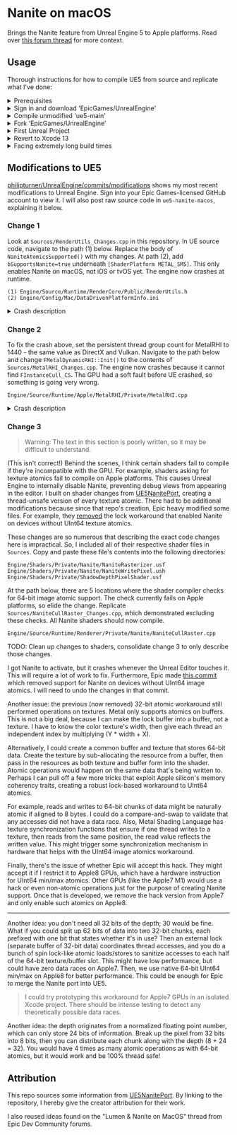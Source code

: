 # Nanite on macOS

Brings the Nanite feature from Unreal Engine 5 to Apple platforms. Read over [this forum thread](https://forums.unrealengine.com/t/lumen-nanite-on-macos/508411) for more context.

## Usage

Thorough instructions for how to compile UE5 from source and replicate what I've done:

<details>
<summary>Prerequisites</summary>

---

- At least 200 GB of free disk space, after installing everything described below.
- Install [Homebrew](https://brew.sh).
- Install Git. This can be accomplished using Homebrew: `brew install git`.
- Install Xcode 14 beta from [developer.apple.com](https://developer.apple.com/xcode/resources). Place the unzipped `Xcode-beta` app in `~/Applications`.
- [Create](https://www.epicgames.com/id/register) an Epic Games account and [link](https://www.epicgames.com/help/en-US/epic-accounts-c5719348850459/connect-accounts-c5719351300507/how-do-i-link-my-unreal-engine-account-with-my-github-account-a5720369784347) it to your GitHub account.

> <sup>1</sup>Xcode 14 should be released in September 2022. When it is no longer in beta, Xcode from the Mac App Store will work.

Perform the following in a new Terminal window, then close the window. This ensures\* that UnrealBuildTool uses Xcode beta instead of regular Xcode.

```
>>> sudo xcode-select --switch ~/Applications/Xcode-beta.app
[Prompt to enter password]
>>> swift --version
[Swift 5.7 should appear in the output]
```

> \*I'm not 100% sure this is necessary, but it's better to play it safe.

</details>
<details>
<summary>Sign in and download 'EpicGames/UnrealEngine'</summary>

---

Launch the `Xcode-beta` app and go to <b>Menu Bar > Xcode > Preferences > Accounts</b>. Click the "+" button on the bottom left, then select the "GitHub" account type. A popup prompts you for a GitHub [access token](https://docs.github.com/en/authentication/keeping-your-account-and-data-secure/creating-a-personal-access-token). Generate one with the scopes listed below. <ins>Do not</ins> close the browser window showing that token's letters/digits until you've cloned the UE5 repository.

- admin:public_key
- write:discussion
- repo
- user

Enter your GitHub account username and the access token. Click "Sign In", then quit and restart Xcode beta. Create a folder called `UnrealEngine` in `~/Documents`. Right-click it in Finder and click "New Terminal at Folder". Enter these commands into the new Terminal window:

```
>>> pwd
/Users/<your username>/Documents/UnrealEngine
>>> git clone --single-branch -b ue5-main https://github.com/EpicGames/UnrealEngine
```

While cloning the UE5 repository, it may ask for your credentials. Enter the access token from above instead of your account password. The download takes over 10 minutes with average internet speeds, so `git clone` has flags that minimize the amount of downloaded commits.

</details>
<details>
<summary>Compile unmodified 'ue5-main'</summary>

---

On [this guide](https://docs.unrealengine.com/5.0/en-US/downloading-unreal-engine-source-code), follow steps 3 and 4 of "Downloading the Source Code". Right-click `UE5.xcworkspace` and select <b>Open With > Xcode-beta</b>. The instructions below are adapted from [another guide](https://docs.unrealengine.com/5.0/en-US/building-unreal-engine-from-source), which is slightly outdated; no `UE4Editor` or `UE5Editor` scheme exists. Do not run through the latter guide.

Click <b>Menu Bar > Product > Build</b>. The command fails\* because an `Info.plist` is not generated. In the project navigator, select <b>Engine > UE5</b>. Click the <b>Build Settings</b> tab, then look at <b>PROJECT</b> on the left. Select <b>UE5</b>, which has a blue App Store icon next to it. In the build settings search bar, type "generate info". Only one setting pops up: "Generate Info.plist File". Change its value from "No" to "Yes". Repeat these steps for <b>Build Settings > TARGETS > UE5</b>.

> \*This failure only happens on Xcode 14 beta. You must repeat this workaround for all Unreal C++ projects, going through <b>Games > ProjectName > Build Settings</b> instead.

Click <b>Menu Bar > Product > Build</b>. Compilation should take on the order of 10 - 30 minutes. Open the `Activity Monitor` application, and 8-10 `clang` processes\* should create ~100% CPU load\** after the build starts. If they max out at ~50% CPU load, something is going wrong.

> \*Sort by <b>% CPU</b> in descending order to see the `clang` processes.
>
> \**Refer to the graph at the bottom of the window for CPU load, <ins>not</ins> the number(s) below <b>% CPU</b>.

Click <b>Menu Bar > Product > Run</b>. Give Unreal Editor permission to access `Documents`. The application shuts down\* after accessing a nonexistent `YES/YES.uproject`; check the Xcode console to validate that the failure happens. Now, navigate to this path in Finder and double-click the `UnrealEditor` application:

```
/Users/<your username>/Documents/UnrealEngine/UnrealEngine/Engine/Binaries/Mac
```

> \*This failure happens on both Xcode 13 (from the Mac App Store) and Xcode 14 beta.

After some time, the "Unreal Project Browser" window appears.

</details>
<details>
<summary>Fork 'EpicGames/UnrealEngine'</summary>

---

> Throughout this section, `<username>` refers to your GitHub username.

On the GitHub website, fork [`EpicGames/UnrealEngine`](https://github.com/EpicGames/UnrealEngine). Check the box for cloning only the `release` branch; this minimizes the fork's size. Verify that a private repo exists at `https://github.com/<username>/UnrealEngine`.

In Finder, go to `~/Documents/UnrealEngine/UnrealEngine` and click "New Terminal at Folder". Enter these commands:

```
>>> git branch
* ue5-main
>>> git remote
origin
>>> git remote add <username> https://github.com/<username>/UnrealEngine
>>> git checkout -b modifications
>>> git add .
>>> git commit -m "Test Commit"
[modifications db644854a9] Test Commit
 2 files changed, 98 insertions(+)
 create mode 100644 Engine/Config/DefaultEngine.ini
 create mode 100644 Engine/Config/DefaultInput.ini
>>> git push <username> modifications
[Push should succeed]
```

Open your `modifications` branch on GitHub and view the commit history. Click the commit titled "Test Commit". It should add two new files to `Engine/Config`.

</details>
<details>
<summary>First Unreal Project</summary>

---

Open the Unreal Editor app from `Engine/Binaries/Mac` inside the UE5 source folder. Right-click it in Dock and select <b>Options > Keep in Dock</b>. This removes the need to search through Finder when launching the editor.

In the Unreal Project Browser, go to <b>GAMES > First Person > Project Defaults > C++</b>. Do not choose <b>BLUEPRINT</b>. Blueprint projects launch seamlessly with a custom UE5 build, but C++ projects require the troubleshooting detailed in this section. Set <b>Project Name</b> to `UnrealProject1` and click <b>Create</b>.

The Unreal Editor automatically quits, then opens an Xcode project titled `UnrealProject1`. Relaunch the Unreal Editor app go to <b>RECENT PROJECTS > UnrealProject1 > Open</b>. A popup says certain modules are missing; click <b>Yes</b> to rebuild them. A few seconds later, another popup says the modules cannot compile. Dismiss it and click on the Xcode window for UnrealProject1.

Click <b>Menu Bar > Product > Build</b>. The command fails just like when building UE5 from source. Scroll up to the section above that describes the workaround. Go through <b>Games > ProjectName > Build Settings</b> in the Xcode project navigator, instead of <b>Engine > UE5 > Build Settings</b>. The latter path does not affect this project and may cause Xcode to recompile UE5 from scratch.

Build the project again. It should succeed\*, taking only a minute. If it takes longer than 10 minutes, locate it in Finder (`~/Documents/Unreal Projects/UnrealProject1`) and validate that it is not rebuilding UE5 from scratch. Right-click the folder and select <b>Get Info</b>; its size should be on the order of 1 GB.

> \*Ignore the warning stating "Run script build phase 'Sign Manual Frameworks' will be run during every build".

Launch the Unreal Editor and open UnrealProject1. This time, the 3D graphical user interface should appear.
</details>
<details>
<summary>Revert to Xcode 13</summary>

---

On a local machine, I force-enabled [`NaniteAtomicsSupported()`](https://github.com/EpicGames/UnrealEngine/blob/07cf5345692d0c6ce80a748c001efea5eee16eb1/Engine/Source/Runtime/RenderCore/Public/RenderUtils.h#L713-L743) and the build system acted strangely. `XCBBuildService` crashed in the middle of every build, making UnrealBuildTool execute in the background. I could not track UnrealBuildTool's progress in Xcode to estimate when it would finish. The second time this happened, I noticed that Clang was still consuming 100% CPU and `XCBBuildService` had silently respawned in Activity Monitor. 
 
Disk space started getting eaten up and I could not find which folder was consuming increasingly more disk space. `~/Documents/UnrealEngine` stayed constant at 199 GB, while <b>Menu Bar >  > About This Mac > Storage</b> showed a gigabyte being consumed every ~10 seconds. I had to reboot my Mac, reset the `UnrealEngine` directory, and recompile with Xcode 13. Nanite doesn't require Metal 3 functionality, so Xcode 14 beta is not necessary.

To debug `UnrealEditor.app` when it crashes, you must launch it from Xcode. This requires a pre-existing project that the Unreal Editor can open by default. Open the unmodified Unreal Editor app from Dock, and the Unreal Project Browser appears. Go to <b>GAMES > First Person > Project Defaults > BLUEPRINT</b>. Using Blueprints instead of C++ prevents UnrealBuildTool from creating unwanted popups. Set the name to `YES` and click <b>Create</b>.
 
Copy the `YES` project folder from `~/Documents/Unreal Projects` to `~/Documents/UnrealEngine/UnrealEngine`. This lets Unreal Editor automatically detect it when launched from inside Xcode. Finally, open `UE5.xcworkspace` and select <b>Menu Bar > Product > Run</b>. Open the editor this way after incorporating the code changes described below.

</details>

<details>
<summary>Facing extremely long build times</summary>

---

UnrealBuildTool performs poorly with incremental builds of Unreal Engine, and each full recompilation takes about an hour with Xcode 13. I haven't validated whether it ran faster with Xcode 14 beta. I am trying to debug certain changes to the code because some results are unexpected. Here is a grid of all the combinations of conditions, along with the observed behavior.

- `NaniteAtomicsSupported()`: [RenderUtils.h](https://github.com/EpicGames/UnrealEngine/blob/07cf5345692d0c6ce80a748c001efea5eee16eb1/Engine/Source/Runtime/RenderCore/Public/RenderUtils.h#L713-L743)
- `GRHISupportsAtomicUInt64`: [RHI.cpp](https://github.com/EpicGames/UnrealEngine/blob/07cf5345692d0c6ce80a748c001efea5eee16eb1/Engine/Source/Runtime/RHI/Private/RHI.cpp#L1391)

|   | `GRHISupportsAtomicUInt64` is false | `GRHISupportsAtomicUInt64` is true |
| - | ----------------------------------- | ---------------------------------- |
| `NaniteAtomicsSupported()` left as-is | Runs smoothly with Nanite disabled. <ins>Build time: unknown</ins> | Observations unusable; `bSupportsNanite=true` was unset. <ins>Build time: 55 minutes</ins> (from scratch, 3600 actions, 8 processes) |
| `NaniteAtomicsSupported()` always returns true, only when `PLATFORM_APPLE` is defined | Crashes<sup>[1]</sup> after rendering anything. <ins>Build time: 44 minutes</ins> (using cached build products, 2400 actions, 10 processes) | |
| `NaniteAtomicsSupported()` always returns true; its original code is commented out | | Did not finish compilation. <ins>Build time: aborted</ins> |

<details>
<summary><sup>1</sup>Crash description</summary>

```
[UE] Assertion failed: GRHIPersistentThreadGroupCount > 0 [File:./Runtime/Renderer/Private/Nanite/NaniteCullRaster.cpp] [Line: 1738] 
GRHIPersistentThreadGroupCount must be configured correctly in the RHI.
```

</details>

I figured out the bug. I did not set `bSupportsNanite=true` in `DataDrivenPlatformInfo.ini`. After setting that, the editor crashes as expected. My next step is cleaning up the UnrealEngine fork. Heads up for anyone compiling my fork: Git corrupted the `YES/YES.uproject`. It's sufficient to launch Unreal Editor from within Xcode, but the scene is empty. Navigate to <b>Menu Bar > File</b> in the editor and open a different project.

Next, I tried forcing UE5 to perform unity builds. These supposedly decrease compile time but allow for mistakes where you forget an `#include` directive. Under `~/.config/Unreal Engine/UnrealBuildTool/BuildConfiguration.xml`, I set the following XML tags to `true`: "bUseUnityBuild", "bForceUnityBuild", and "bUseUBTMakefiles". There's no way to validate whether this hack works, but incremental builds seem to be running faster now.

</details>

## Modifications to UE5

[philipturner/UnrealEngine/commits/modifications](https://github.com/philipturner/UnrealEngine/commits/modifications) shows my most recent modifications to Unreal Engine. Sign into your Epic Games-licensed GitHub account to view it. I will also post raw source code in `ue5-nanite-macos`, explaining it below.

### Change 1

Look at `Sources/RenderUtils_Changes.cpp` in this repository. In UE source code, navigate to the path (1) below. Replace the body of `NaniteAtomicsSupported()` with my changes. At path (2), add `bSupportsNanite=true` underneath `[ShaderPlatform METAL_SM5]`. This only enables Nanite on macOS, not iOS or tvOS yet. The engine now crashes at runtime.

```
(1) Engine/Source/Runtime/RenderCore/Public/RenderUtils.h
(2) Engine/Config/Mac/DataDrivenPlatformInfo.ini
```

<details>
<summary>Crash description</summary>

```
[UE] Assertion failed: GRHIPersistentThreadGroupCount > 0 [File:./Runtime/Renderer/Private/Nanite/NaniteCullRaster.cpp] [Line: 1738] 
GRHIPersistentThreadGroupCount must be configured correctly in the RHI.
```

</details>

### Change 2

To fix the crash above, set the persistent thread group count for MetalRHI to 1440 - the same value as DirectX and Vulkan. Navigate to the path below and change `FMetalDynamicRHI::Init()` to the contents of `Sources/MetalRHI_Changes.cpp`. The engine now crashes because it cannot find `FInstanceCull_CS`. The GPU had a soft fault before UE crashed, so something is going very wrong.

```
Engine/Source/Runtime/Apple/MetalRHI/Private/MetalRHI.cpp
```

<details>
<summary>Crash description</summary>

```
GPU Soft Fault count: 1
2022-09-05 09:50:10.761740-0400 UnrealEditor[68890:538318] [UE] Assertion failed: Shader.IsValid() [File:Runtime/RenderCore/Public/GlobalShader.h] [Line: 201] 
Failed to find shader type FInstanceCull_CS in Platform SF_METAL_SM5
```

</details>

### Change 3

> Warning: The text in this section is poorly written, so it may be difficult to understand.

(This isn't correct!) Behind the scenes, I think certain shaders fail to compile if they're incompatible with the GPU. For example, shaders asking for texture atomics fail to compile on Apple platforms. This causes Unreal Engine to internally disable Nanite, preventing debug views from appearing in the editor. I built on shader changes from [UE5NanitePort](https://github.com/gladhu/UE5NanitePort), creating a thread-unsafe version of every texture atomic. There had to be additional modifications because since that repo's creation, Epic heavy modified some files. For example, they [removed](https://github.com/EpicGames/UnrealEngine/commit/9b68f6b76686b3fabe1c8513efcf95dd74dea1c3#) the lock workaround that enabled Nanite on devices without UInt64 texture atomics.

These changes are so numerous that describing the exact code changes here is impractical. So, I included all of their respective shader files in `Sources`. Copy and paste these file's contents into the following directories:
 
```
Engine/Shaders/Private/Nanite/NaniteRasterizer.usf
Engine/Shaders/Private/Nanite/NaniteWritePixel.ush
Engine/Shaders/Private/ShadowDepthPixelShader.usf
```

At the path below, there are 5 locations where the shader compiler checks for 64-bit image atomic support. The check currently fails on Apple platforms, so elide the change. Replicate `Sources/NaniteCullRaster_Changes.cpp`, which demonstrated excluding these checks. All Nanite shaders should now compile.

```
Engine/Source/Runtime/Renderer/Private/Nanite/NaniteCullRaster.cpp
```



TODO: Clean up changes to shaders, consolidate change 3 to only describe those changes.

I got Nanite to activate, but it crashes whenever the Unreal Editor touches it. This will require a lot of work to fix. Furthermore, Epic made [this commit](https://github.com/EpicGames/UnrealEngine/commit/9b68f6b76686b3fabe1c8513efcf95dd74dea1c3#) which removed support for Nanite on devices without UInt64 image atomics. I will need to undo the changes in that commit.

Another issue: the previous (now removed) 32-bit atomic workaround still performed operations on textures. Metal only supports atomics on buffers. This is not a big deal, because I can make the lock buffer into a buffer, not a texture. I have to know the color texture's width, then give each thread an independent index by multiplying (Y * width + X).

Alternatively, I could create a common buffer and texture that stores 64-bit data. Create the texture by sub-allocating the resource from a buffer, then pass in the resources as both texture and buffer form into the shader. Atomic operations would happen on the same data that's being written to. Perhaps I can pull off a few more tricks that exploit Apple silicon's memory coherency traits, creating a robust lock-based workaround to UInt64 atomics.
 
For example, reads and writes to 64-bit chunks of data might be naturally atomic if aligned to 8 bytes. I could do a compare-and-swap to validate that any accesses did not have a data race. Also, Metal Shading Language has texture synchronization functions that ensure if one thread writes to a texture, then reads from the same position, the read value reflects the written value. This might trigger some synchronization mechanism in hardware that helps with the UInt64 image atomics workaround.

Finally, there's the issue of whether Epic will accept this hack. They might accept it if I restrict it to Apple8 GPUs, which have a hardware instruction for UInt64 min/max atomics. Other GPUs (like the Apple7 M1) would use a hack or even non-atomic operations just for the purpose of creating Nanite support. Once that is developed, we remove the hack version from Apple7 and only enable such atomics on Apple8.

---

Another idea: you don't need all 32 bits of the depth; 30 would be fine. What if you could split up 62 bits of data into two 32-bit chunks, each prefixed with one bit that states whether it's in use? Then an external lock (separate buffer of 32-bit data) coordinates thread accesses, and you do a bunch of spin lock-like atomic loads/stores to sanitize accesses to each half of the 64-bit texture/buffer slot. This might have low performance, but could have zero data races on Apple7. Then, we use native 64-bit UInt64 min/max on Apple8 for better performance. This could be enough for Epic to merge the Nanite port into UE5.

> I could try prototyping this workaround for Apple7 GPUs in an isolated Xcode project. There should be intense testing to detect any theoretically possible data races.

Another idea: the depth originates from a normalized floating point number, which can only store 24 bits of information. Break up the pixel from 32 bits into 8 bits, then you can distribute each chunk along with the depth (8 + 24 = 32). You would have 4 times as many atomic operations as with 64-bit atomics, but it would work and be 100% thread safe!

## Attribution

This repo sources some information from [UE5NanitePort](https://github.com/gladhu/UE5NanitePort). By linking to the repository, I hereby give the creator attribution for their work.

I also reused ideas found on the "Lumen & Nanite on MacOS" thread from Epic Dev Community forums.
